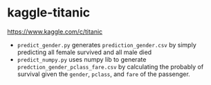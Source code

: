 # kaggle-titanic
https://www.kaggle.com/c/titanic

* `predict_gender.py` generates `prediction_gender.csv` by simply predicting all female survived and all male died
* `predict_numpy.py` uses numpy lib to generate `predction_gender_pclass_fare.csv` by calculating the probably of survival given the `gender`, `pclass`, and `fare` of the passenger.